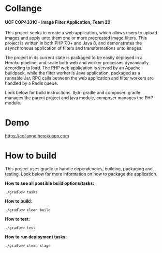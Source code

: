 # Collange
#### UCF COP4331C - Image Filter Application, Team 20

This project seeks to create a web application, which allows users to upload images and apply unto them one or more precreated image filters. This project is written in both PHP 7.0+ and Java 8, and demonstrates the asynchronous application of filters and transformations unto images. 

The project in its current state is packaged to be easily deployed in a Heroku pipeline, and scale both web and worker processes dynamically according to load. The PHP web application is served by an Apache buildpack, while the filter worker is Java application, packaged as a runnable Jar. RPC calls between the web application and filter workers are handled by a Redis queue. 

Look below for build instructions. tl;dr: gradle and composer. gradle manages the parent project and java module, composer manages the PHP module.



# Demo

https://collange.herokuapp.com


# How to build
This project uses gradle to handle dependencies, building, packaging and testing. Look below for more information on how to package the application.


**How to see all possible build options/tasks:**
```
./gradlew tasks
```

**How to build:**
```
./gradlew clean build
```

**How to test:**
```
./gradlew test
```

**How to run deployment tasks:**
```
./gradlew clean stage
```
